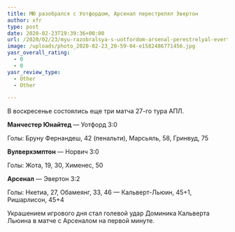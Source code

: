 ```yaml
---
title: МЮ разобрался с Уотфордом, Арсенал перестрелял Эвертон
author: xfr
type: post
date: 2020-02-23T19:39:36+00:00
url: /2020/02/23/myu-razobralsya-s-uotfordom-arsenal-perestrelyal-everton/
image: /uploads/photo_2020-02-23_20-59-04-e1582486771456.jpg
yasr_overall_rating:
  - 0
  - 0
yasr_review_type:
  - Other
  - Other

---
```

В воскресенье состоялись еще три матча 27-го тура АПЛ.

**Манчестер Юнайтед** &#8212; Уотфорд 3:0
  
Голы: Бруну Фернандеш, 42 (пенальти), Марсьяль, 58, Гринвуд, 75

**Вулверхэмптон** &#8212; Норвич 3:0
  
Голы: Жота, 19, 30, Хименес, 50

**Арсенал** &#8212; Эвертон 3:2
  
Голы: Нкетиа, 27, Обамеянг, 33, 46 &#8212; Кальверт-Льюин, 45+1, Ришарлисон, 45+4

Украшением игрового дня стал голевой удар Доминика Кальверта Льюина в матче с Арсеналом на первой минуте.